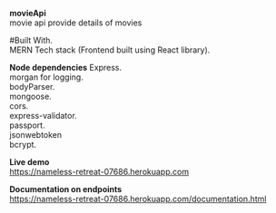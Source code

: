 **movieApi**      
movie api provide details of movies

#Built With.  
MERN Tech stack (Frontend built using React library).   

**Node dependencies** 
Express.  
morgan for logging.  
bodyParser.  
mongoose.   
cors.   
express-validator.   
passport.   
jsonwebtoken    
bcrypt.   

**Live demo**          
https://nameless-retreat-07686.herokuapp.com

**Documentation on endpoints**     
https://nameless-retreat-07686.herokuapp.com/documentation.html

